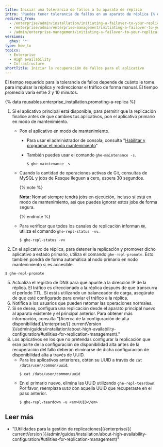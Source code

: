 ```yaml
---
title: Iniciar una tolerancia de fallos a tu aparato de réplica
intro: 'Puedes tener tolerancia de fallos en un aparato de réplica {% data variables.product.prodname_ghe_server %} por medio de la línea de comando para mantenimiento y pruebas, o si falla el aparato principal.'
redirect_from:
  - /enterprise/admin/installation/initiating-a-failover-to-your-replica-appliance
  - /enterprise/admin/enterprise-management/initiating-a-failover-to-your-replica-appliance
  - /admin/enterprise-management/initiating-a-failover-to-your-replica-appliance
versions:
  ghes: '*'
type: how_to
topics:
  - Enterprise
  - High availability
  - Infrastructure
shortTitle: Iniciar la recuperación de fallos para el aplicativo
---
```


El tiempo requerido para la tolerancia de fallos depende de cuánto le tome para impulsar la réplica y redireccionar el tráfico de forma manual. El tiempo promedio varía entre 2 y 10 minutos.

{% data reusables.enterprise_installation.promoting-a-replica %}

1. Si el aplicativo principal está disponible, para permitir que la replicación finalice antes de que cambies tus aplicativos, pon el aplicativo primario en modo de mantenimiento.

    - Pon el aplicativo en modo de mantenimiento.

       - Para usar el administrador de consola, consulta "[Habilitar y programar el modo mantenimiento](/enterprise/admin/guides/installation/enabling-and-scheduling-maintenance-mode/)"

       - También puedes usar el comando `ghe-maintenance -s`.
         ```shell
         $ ghe-maintenance -s
         ```

   - Cuando la cantidad de operaciones activas de Git, consultas de MySQL y jobs de Resque lleguen a cero, espera 30 segundos.

      {% note %}

      **Nota:** Nomad siempre tendrá jobs en ejecución, incluso si está en modo de mantenimiento, así que puedes ignorar estos jobs de forma segura.

      {% endnote %}

   - Para verificar que todos los canales de replicación informan `OK`, utiliza el comando `ghe-repl-status -vv`.

      ```shell
      $ ghe-repl-status -vv
      ```

4. En el aplicativo de réplica, para detener la replicación y promover dicho aplicativo a estado primario, utiliza el comando `ghe-repl-promote`. Esto también pondrá de forma automática al nodo primario en nodo mantenimiento si es accesible.
  ```shell
  $ ghe-repl-promote
  ```
5. Actualiza el registro de DNS para que apunte a la dirección IP de la réplica. El tráfico es direccionado a la réplica después de que transcurra el período TTL. Si estás utilizando un balanceador de carga, asegúrate de que esté configurado para enviar el tráfico a la réplica.
6. Notifica a los usuarios que pueden retomar las operaciones normales.
7. Si se desea, configura una replicación desde el aparato principal nuevo al aparato existente y el principal anterior. Para obtener más información, consulta "[Acerca de la configuración de alta disponibilidad](/enterprise/{{ currentVersion }}/admin/guides/installation/about-high-availability-configuration/#utilities-for-replication-management)."
8. Los aplicativos en los que no pretendas configurar la replicación que eran parte de la configuración de disponibilidad alta antes de la recuperación del fallo deberán eliminarse de dicha configuración de disponibilidad alta a través de UUID.
    - Para los aplicativos anteriores, obtén su UUID a través de `cat /data/user/common/uuid`.
      ```shell
      $ cat /data/user/common/uuid
      ```
    - En el primario nuevo, elimina las UUID utilizando `ghe-repl-teardown`. Por favor, reemplaza *`UUID`* con aquella UUID que recuperaste en el paso anterior.
      ```shell
      $ ghe-repl-teardown -u <em>UUID</em>
      ```

## Leer más

- "[Utilidades para la gestión de replicaciones](/enterprise/{{ currentVersion }}/admin/guides/installation/about-high-availability-configuration/#utilities-for-replication-management)"
